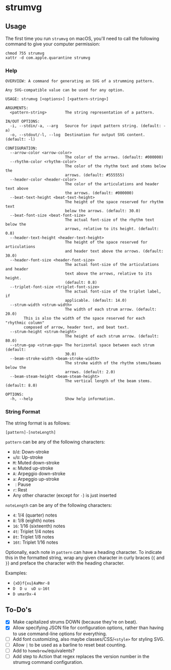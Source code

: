 # strumvg

## Usage

The first time you run `strumvg` on macOS, you'll need to call the following command to give your computer permission:

```shell
chmod 755 strumvg
xattr -d com.apple.quarantine strumvg
```

### Help

```
OVERVIEW: A command for generating an SVG of a strumming pattern.

Any SVG-compatible value can be used for any option.

USAGE: strumvg [<options>] [<pattern-string>]

ARGUMENTS:
  <pattern-string>        The string representation of a pattern.

IN/OUT OPTIONS:
  -i, --stdin/-a, --arg   Source for input pattern string. (default: -a)
  -o, --stdout/-l, --log  Destination for output SVG content. (default: -l)

CONFIGURATION:
  --arrow-color <arrow-color>
                          The color of the arrows. (default: #000000)
  --rhythm-color <rhythm-color>
                          The color of the rhythm text and stems below the
                          arrows. (default: #555555)
  --header-color <header-color>
                          The color of the articulations and header text above
                          the arrows. (default: #000000)
  --beat-text-height <beat-text-height>
                          The height of the space reserved for rhythm text
                          below the arrows. (default: 30.0)
  --beat-font-size <beat-font-size>
                          The actual font-size of the rhythm text below the
                          arrows, relative to its height. (default: 0.8)
  --header-text-height <header-text-height>
                          The height of the space reserved for articulations
                          and header text above the arrows. (default: 30.0)
  --header-font-size <header-font-size>
                          The actual font-size of the articulations and header
                          text above the arrows, relative to its height.
                          (default: 0.8)
  --triplet-font-size <triplet-font-size>
                          The actual font-size of the triplet label, if
                          applicable. (default: 14.0)
  --strum-width <strum-width>
                          The width of each strum arrow. (default: 20.0)
        This is also the width of the space reserved for each "rhythmic column"
        composed of arrow, header text, and beat text.
  --strum-height <strum-height>
                          The height of each strum arrow. (default: 80.0)
  --strum-gap <strum-gap> The horizontal space between each strum  (default:
                          30.0)
  --beam-stroke-width <beam-stroke-width>
                          The stroke width of the rhythm stems/beams below the
                          arrows. (default: 2.0)
  --beam-steam-height <beam-steam-height>
                          The vertical length of the beam stems. (default: 8.0)

OPTIONS:
  -h, --help              Show help information.
```

### String Format

The string format is as follows:

`[pattern]-[noteLength]`

`pattern` can be any of the following characters:

- `D`/`d`: Down-stroke
- `u`/`U`: Up-stroke
- `M`: Muted down-stroke
- `m`: Muted up-stroke
- `A`: Arpeggio down-stroke
- `a`: Arpeggio up-stroke
- <code>&nbsp;</code>: Pause
- `r`: Rest
- Any other character (except for `-`) is just inserted

`noteLength` can be any of the following characters:

- `4`: 1/4 (quarter) notes
- `8`: 1/8 (eighth) notes
- `16`: 1/16 (sixteenth) notes
- `4t`: Triplet 1/4 notes
- `8t`: Triplet 1/8 notes
- `16t`: Triplet 1/16 notes

Optionally, each note in `pattern` can have a heading character. To indicate this in the formatted string, wrap any given character in curly braces (`{` and `}`) and preface the character with the heading character.

Examples:

- `{xD}f{xu}AaMmr-8`
- `D  D u  uD u-16t`
- `D umarDx-4`

## To-Do's

- [x] Make capitalized strums DOWN (because they're on beat).
- [x] Allow specifying JSON file for configuration options, rather than having to use command-line options for everything.   
- [ ] Add font customizing, also maybe classes/CSS/`<style>` for styling SVG.
- [ ] Allow `|` to be used as a barline to reset beat counting.
- [ ] Add to `homebrew`/equivalents?
- [ ] Add step to Action that regex replaces the version number in the strumvg command configuration.
